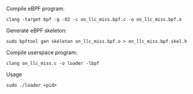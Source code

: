 Compile eBPF program:
```
clang -target bpf -g -O2 -c on_llc_miss.bpf.c -o on_llc_miss.bpf.o
```
Generate eBPF skeleton:
```
sudo bpftool gen skeleton on_llc_miss.bpf.o > on_llc_miss.bpf.skel.h
```
Compile userspace program:
```
clang on_llc_miss.c -o loader -lbpf
```
Usage
```
sudo ./loader <pid>
```
